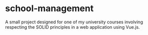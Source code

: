 # school-management
A small project designed for one of my university courses involving respecting the SOLID principles in a web application using Vue.js.
